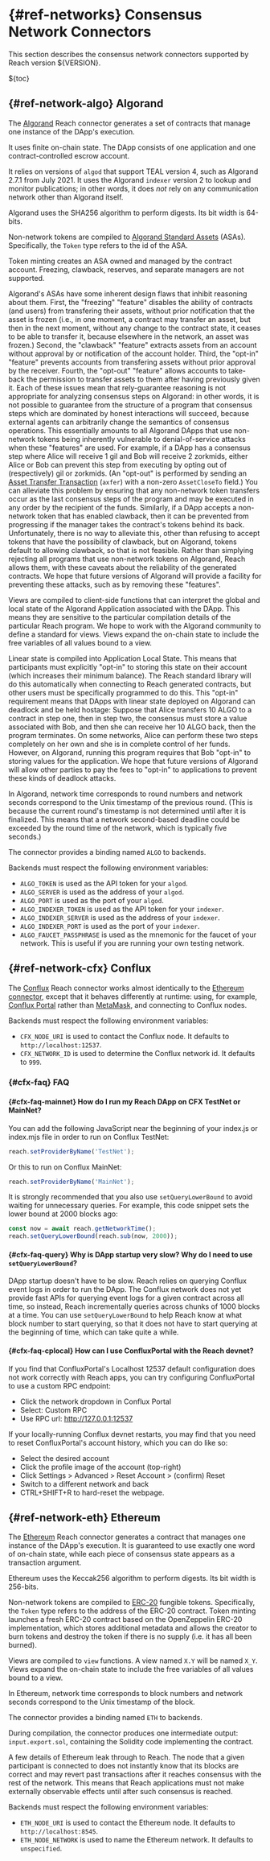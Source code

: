


# {#ref-networks} Consensus Network Connectors

This section describes the consensus network connectors
supported by Reach version ${VERSION}.

${toc}

## {#ref-network-algo} Algorand

The [Algorand](https://www.algorand.com/) Reach connector generates a set of
contracts that manage one instance of the DApp's
execution.

It uses finite on-chain state.
The DApp consists of one application and one contract-controlled escrow account.

It relies on versions of `algod` that support TEAL version 4, such as Algorand 2.7.1 from July 2021.
It uses the Algorand `indexer` version 2 to lookup and monitor publications; in other words, it does _not_ rely on any communication network other than Algorand itself.

Algorand uses the SHA256 algorithm to perform digests.
Its bit width is 64-bits.

Non-network tokens are compiled to [Algorand Standard Assets](https://developer.algorand.org/docs/features/asa/) (ASAs).
Specifically, the `Token` type refers to the id of the ASA.

Token minting creates an ASA owned and managed by the contract account.
Freezing, clawback, reserves, and separate managers are not supported.

Algorand's ASAs have some inherent design flaws that inhibit reasoning about them.
First, the "freezing" "feature" disables the ability of contracts (and users) from transfering their assets, without prior notification that the asset is frozen (i.e., in one moment, a contract may transfer an asset, but then in the next moment, without any change to the contract state, it ceases to be able to transfer it, because elsewhere in the network, an asset was frozen.)
Second, the "clawback" "feature" extracts assets from an account without approval by or notification of the account holder.
Third, the "opt-in" "feature" prevents accounts from transfering assets without prior approval by the receiver.
Fourth, the "opt-out" "feature" allows accounts to take-back the permission to transfer assets to them after having previously given it.
Each of these issues mean that rely-guarantee reasoning is not appropriate for analyzing consensus steps on Algorand: in other words, it is not possible to guarantee from the structure of a program that consensus steps which are dominated by honest interactions will succeed, because external agents can arbitrarily change the semantics of consensus operations.
This essentially amounts to all Algorand DApps that use non-network tokens being inherently vulnerable to denial-of-service attacks when these "features" are used.
For example, if a DApp has a consensus step where Alice will receive 1 gil and Bob will receive 2 zorkmids, either Alice or Bob can prevent this step from executing by opting out of (respectively) gil or zorkmids.
(An "opt-out" is performed by sending an [Asset Transfer Transaction](https://developer.algorand.org/docs/reference/transactions/#asset-transfer-transaction) (`axfer`) with a non-zero `AssetCloseTo` field.)
You can alleviate this problem by ensuring that any non-network token transfers occur as the last consensus steps of the program and may be executed in any order by the recipient of the funds.
Similarly, if a DApp accepts a non-network token that has enabled clawback, then it can be prevented from progressing if the manager takes the contract's tokens behind its back.
Unfortunately, there is no way to alleviate this, other than refusing to accept tokens that have the possibility of clawback, but on Algorand, tokens default to allowing clawback, so that is not feasible.
Rather than simplying rejecting all programs that use non-network tokens on Algorand, Reach allows them, with these caveats about the reliability of the generated contracts.
We hope that future versions of Algorand will provide a facility for preventing these attacks, such as by removing these "features".

Views are compiled to client-side functions that can interpret the global and local state of the Algorand Application associated with the DApp.
This means they are sensitive to the particular compilation details of the particular Reach program.
We hope to work with the Algorand community to define a standard for views.
Views expand the on-chain state to include the free variables of all values bound to a view.

Linear state is compiled into Application Local State.
This means that participants must explicitly "opt-in" to storing this state on their account (which increases their minimum balance).
The Reach standard library will do this automatically when connecting to Reach generated contracts, but other users must be specifically programmed to do this.
This "opt-in" requirement means that DApps with linear state deployed on Algorand can deadlock and be held hostage:
Suppose that Alice transfers 10 ALGO to a contract in step one, then in step two, the consensus must store a value associated with Bob, and then she can receive her 10 ALGO back, then the program terminates.
On some networks, Alice can perform these two steps completely on her own and she is in complete control of her funds.
However, on Algorand, running this program requires that Bob "opt-in" to storing values for the application.
We hope that future versions of Algorand will allow other parties to pay the fees to "opt-in" to applications to prevent these kinds of deadlock attacks.

In Algorand, network time corresponds to round numbers and network seconds correspond to the Unix timestamp of the previous round.
(This is because the current round's timestamp is not determined until after it is finalized.
This means that a network second-based deadline could be exceeded by the round time of the network, which is typically five seconds.)

The connector provides a binding named `ALGO` to
backends.

Backends must respect the following environment variables:

+ `ALGO_TOKEN` is used as the API token for your `algod`.
+ `ALGO_SERVER` is used as the address of your `algod`.
+ `ALGO_PORT` is used as the port of your `algod`.
+ `ALGO_INDEXER_TOKEN` is used as the API token for your `indexer`.
+ `ALGO_INDEXER_SERVER` is used as the address of your `indexer`.
+ `ALGO_INDEXER_PORT` is used as the port of your `indexer`.
+ `ALGO_FAUCET_PASSPHRASE` is used as the mnemonic for the faucet of your network.
This is useful if you are running your own testing network.


## {#ref-network-cfx} Conflux

The [Conflux](https://confluxnetwork.org/) Reach connector works almost identically to the [Ethereum connector](##ref-network-eth), except that it behaves differently at runtime: using, for example, [Conflux Portal](https://portal.confluxnetwork.org/) rather than [MetaMask](https://metamask.io/), and connecting to Conflux nodes.

Backends must respect the following environment variables:

+ `CFX_NODE_URI` is used to contact the Conflux node.
It defaults to `http://localhost:12537`.
+ `CFX_NETWORK_ID` is used to determine the Conflux network id.
It defaults to `999`.


### {#cfx-faq} FAQ

#### {#cfx-faq-mainnet} How do I run my Reach DApp on CFX TestNet or MainNet?

You can add the following JavaScript near the beginning of your index.js or index.mjs file
in order to run on Conflux TestNet:

```js
reach.setProviderByName('TestNet');
```


Or this to run on Conflux MainNet:

```js
reach.setProviderByName('MainNet');
```


It is strongly recommended that you also use `setQueryLowerBound`
to avoid waiting for unnecessary queries.
For example, this code snippet sets the lower bound at 2000 blocks ago:

```js
const now = await reach.getNetworkTime();
reach.setQueryLowerBound(reach.sub(now, 2000));
```


#### {#cfx-faq-query} Why is DApp startup very slow? Why do I need to use `setQueryLowerBound`?

DApp startup doesn't have to be slow.
Reach relies on querying Conflux event logs in order to run the DApp.
The Conflux network does not yet provide fast APIs for querying event logs for a given contract across all time,
so instead, Reach incrementally queries across chunks of 1000 blocks at a time.
You can use `setQueryLowerBound` to help Reach know at what block number to start querying,
so that it does not have to start querying at the beginning of time, which can take quite a while.

#### {#cfx-faq-cplocal} How can I use ConfluxPortal with the Reach devnet?

If you find that ConfluxPortal's Localhost 12537 default configuration does not work correctly with Reach apps,
you can try configuring ConfluxPortal to use a custom RPC endpoint:

+ Click the network dropdown in Conflux Portal
+ Select: Custom RPC
+ Use RPC url: http://127.0.0.1:12537


If your locally-running Conflux devnet restarts,
you may find that you need to reset ConfluxPortal's account history,
which you can do like so:

+ Select the desired account
+ Click the profile image of the account (top-right)
+ Click Settings > Advanced > Reset Account > (confirm) Reset
+ Switch to a different network and back
+ CTRL+SHIFT+R to hard-reset the webpage.


## {#ref-network-eth} Ethereum

The [Ethereum](https://ethereum.org/) Reach connector generates a contract that
manages one instance of the DApp's execution.
It is guaranteed to
use exactly one word of on-chain state, while each piece of consensus state appears as a transaction argument.

Ethereum uses the Keccak256 algorithm to perform digests.
Its bit width is 256-bits.

Non-network tokens are compiled to [ERC-20](https://ethereum.org/en/developers/docs/standards/tokens/erc-20/) fungible tokens.
Specifically, the `Token` type refers to the address of the ERC-20 contract.
Token minting launches a fresh ERC-20 contract based on the OpenZeppelin ERC-20 implementation, which stores additional metadata and allows the creator to burn tokens and destroy the token if there is no supply (i.e. it has all been burned).

Views are compiled to `view` functions.
A view named `X.Y` will be named `X_Y`.
Views expand the on-chain state to include the free variables of all values bound to a view.

In Ethereum, network time corresponds to block numbers and network seconds correspond to the Unix timestamp of the block.

The connector provides a binding named `ETH` to
backends.

During compilation, the connector produces one intermediate output: `input.export.sol`, containing
the Solidity code implementing the contract.

A few details of Ethereum leak through to Reach.
The node that a given participant is connected to does not instantly know that its blocks are correct and may revert past transactions after it reaches consensus with the rest of the network.
This means that Reach applications must not make externally observable effects until after such consensus is reached.

Backends must respect the following environment variables:

+ `ETH_NODE_URI` is used to contact the Ethereum node.
It defaults to `http://localhost:8545`.
+ `ETH_NODE_NETWORK` is used to name the Ethereum network.
It defaults to `unspecified`.


